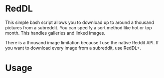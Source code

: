 # RedDL

This simple bash script allows you to download up to around a thousand pictures from a subreddit. You can specify a sort method like hot or top month. This handles galleries and linked images.

There is a thousand image limitation because I use the native Reddit API. If you want to download every image from a subreddit, use RedDL+.

# Usage
